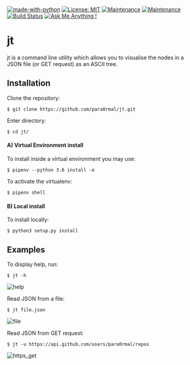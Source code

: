 [![made-with-python](https://img.shields.io/badge/Made%20with-Python-1f425f.svg)](https://www.python.org/)
[![License: MIT](https://img.shields.io/badge/License-MIT-yellow.svg)](https://opensource.org/licenses/MIT)
[![Maintenance](https://img.shields.io/badge/Maintained%3F-yes-green.svg)](https://GitHub.com/Naereen/StrapDown.js/graphs/commit-activity)
[![Maintenance](https://img.shields.io/badge/Maintained%3F-yes-green.svg)](https://GitHub.com/Naereen/StrapDown.js/graphs/commit-activity)
[![Build Status](https://travis-ci.com/para0rmal/jt.svg?branch=master)](https://travis-ci.com/para0rmal/jt)
[![Ask Me Anything !](https://img.shields.io/badge/Ask%20me-anything-1abc9c.svg)](https://GitHub.com/Naereen/ama)


# jt

jt is a command line utility which allows you to visualise the nodes in a JSON file (or GET request) as an ASCII tree.

Installation
---


Clone the repository:
```
$ git clone https://github.com/para0rmal/jt.git
```

Enter directory:
```
$ cd jt/
```

#### A) Virtual Environment install

To install inside a virtual environment you may use:
```
$ pipenv --python 3.6 install -e
```

To activate the virtualenv:
```
$ pipenv shell
```

#### B) Local install

To install locally:
```
$ python3 setup.py install
```

Examples
---

To display help, run:
``` 
$ jt -h 
```

![help](https://user-images.githubusercontent.com/15225347/44353777-fad7c480-a49f-11e8-9879-7e1bbb39a8d2.png)

Read JSON from a file:
```
$ jt file.json
```

![file](https://user-images.githubusercontent.com/15225347/44353776-fa3f2e00-a49f-11e8-8ac3-7cfaf05e2d46.png)

Read JSON from GET request:
```
$ jt -u https://api.github.com/users/para0rmal/repos
```

![https_get](https://user-images.githubusercontent.com/15225347/44353778-fad7c480-a49f-11e8-8963-80b8eb4a6de8.png)
